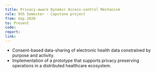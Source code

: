 ```yaml
---
title: Privacy-aware Dynamic Access-control Mechanism
role: 9th Semester - Capstone project
from: Sep 2020
to: Present
code:
report:
link:
---
```

<ul>
<li>Consent-based data-sharing of electronic health data constrained by purpose and activity.</li>
<li>Implementation of a prototype that supports privacy preserving operations in a distributed healthcare ecosystem.</li>
</ul>